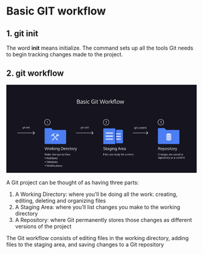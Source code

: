 # Basic GIT workflow

## 1. git init

The word **init** means initialize. The command sets up all the tools Git needs to begin tracking changes made to the project.

## 2. git workflow
![alt text](git-workflow.png)

A Git project can be thought of as having three parts:

1. A Working Directory: where you’ll be doing all the work: creating, editing, deleting and organizing files
2. A Staging Area: where you’ll list changes you make to the working directory
3. A Repository: where Git permanently stores those changes as different versions of the project

The Git workflow consists of editing files in the working directory, adding files to the staging area, and saving changes to a Git repository

